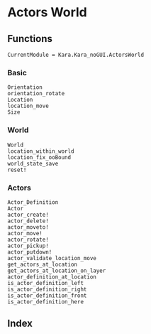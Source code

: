 # Actors World

## Functions

```@meta
CurrentModule = Kara.Kara_noGUI.ActorsWorld
```

### Basic
```@docs
Orientation
orientation_rotate
Location
location_move
Size
```

### World
```@docs
World
location_within_world
location_fix_ooBound
world_state_save
reset!
```
### Actors

```@docs
Actor_Definition
Actor
actor_create!
actor_delete!
actor_moveto!
actor_move!
actor_rotate!
actor_pickup!
actor_putdown!
actor_validate_location_move
get_actors_at_location
get_actors_at_location_on_layer
actor_definition_at_location
is_actor_definition_left
is_actor_definition_right
is_actor_definition_front
is_actor_definition_here

```

## Index

```@index
```


